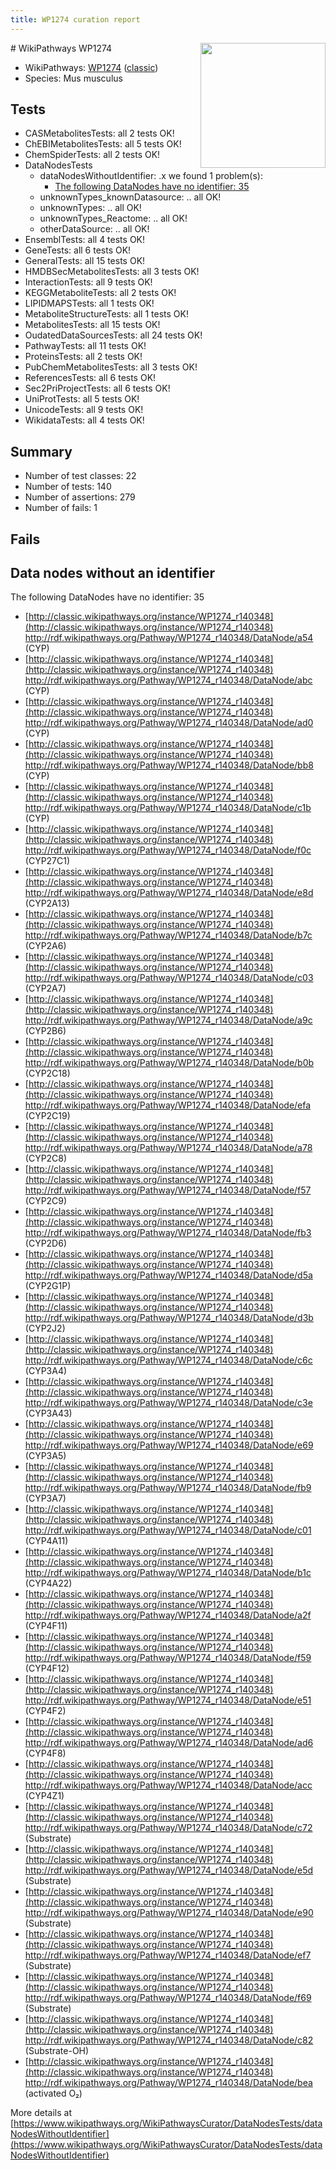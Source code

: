 ```yaml
---
title: WP1274 curation report
---
```


<img style="float: right; width: 200px" src="https://upload.wikimedia.org/wikipedia/commons/thumb/8/83/Wplogo_with_text_500.png/640px-Wplogo_with_text_500.png" />
# WikiPathways WP1274

* WikiPathways: [WP1274](https://wikipathways.org/pathways/WP1274) ([classic](https://classic.wikipathways.org/instance/WP1274))
* Species: Mus musculus
## Tests
* CASMetabolitesTests: all 2 tests OK!
* ChEBIMetabolitesTests: all 5 tests OK!
* ChemSpiderTests: all 2 tests OK!
* DataNodesTests
    * dataNodesWithoutIdentifier: .x we found 1 problem(s):
        * [The following DataNodes have no identifier: 35](#8792c4d3)
    * unknownTypes_knownDatasource: .. all OK!
    * unknownTypes: .. all OK!
    * unknownTypes_Reactome: .. all OK!
    * otherDataSource: .. all OK!
* EnsemblTests: all 4 tests OK!
* GeneTests: all 6 tests OK!
* GeneralTests: all 15 tests OK!
* HMDBSecMetabolitesTests: all 3 tests OK!
* InteractionTests: all 9 tests OK!
* KEGGMetaboliteTests: all 2 tests OK!
* LIPIDMAPSTests: all 1 tests OK!
* MetaboliteStructureTests: all 1 tests OK!
* MetabolitesTests: all 15 tests OK!
* OudatedDataSourcesTests: all 24 tests OK!
* PathwayTests: all 11 tests OK!
* ProteinsTests: all 2 tests OK!
* PubChemMetabolitesTests: all 3 tests OK!
* ReferencesTests: all 6 tests OK!
* Sec2PriProjectTests: all 6 tests OK!
* UniProtTests: all 5 tests OK!
* UnicodeTests: all 9 tests OK!
* WikidataTests: all 4 tests OK!


## Summary

* Number of test classes: 22
* Number of tests: 140
* Number of assertions: 279
* Number of fails: 1

## Fails

<a name="8792c4d3" />

## Data nodes without an identifier

The following DataNodes have no identifier: 35

* [http://classic.wikipathways.org/instance/WP1274_r140348](http://classic.wikipathways.org/instance/WP1274_r140348) http://rdf.wikipathways.org/Pathway/WP1274_r140348/DataNode/a54 (CYP)
* [http://classic.wikipathways.org/instance/WP1274_r140348](http://classic.wikipathways.org/instance/WP1274_r140348) http://rdf.wikipathways.org/Pathway/WP1274_r140348/DataNode/abc (CYP)
* [http://classic.wikipathways.org/instance/WP1274_r140348](http://classic.wikipathways.org/instance/WP1274_r140348) http://rdf.wikipathways.org/Pathway/WP1274_r140348/DataNode/ad0 (CYP)
* [http://classic.wikipathways.org/instance/WP1274_r140348](http://classic.wikipathways.org/instance/WP1274_r140348) http://rdf.wikipathways.org/Pathway/WP1274_r140348/DataNode/bb8 (CYP)
* [http://classic.wikipathways.org/instance/WP1274_r140348](http://classic.wikipathways.org/instance/WP1274_r140348) http://rdf.wikipathways.org/Pathway/WP1274_r140348/DataNode/c1b (CYP)
* [http://classic.wikipathways.org/instance/WP1274_r140348](http://classic.wikipathways.org/instance/WP1274_r140348) http://rdf.wikipathways.org/Pathway/WP1274_r140348/DataNode/f0c (CYP27C1)
* [http://classic.wikipathways.org/instance/WP1274_r140348](http://classic.wikipathways.org/instance/WP1274_r140348) http://rdf.wikipathways.org/Pathway/WP1274_r140348/DataNode/e8d (CYP2A13)
* [http://classic.wikipathways.org/instance/WP1274_r140348](http://classic.wikipathways.org/instance/WP1274_r140348) http://rdf.wikipathways.org/Pathway/WP1274_r140348/DataNode/b7c (CYP2A6)
* [http://classic.wikipathways.org/instance/WP1274_r140348](http://classic.wikipathways.org/instance/WP1274_r140348) http://rdf.wikipathways.org/Pathway/WP1274_r140348/DataNode/c03 (CYP2A7)
* [http://classic.wikipathways.org/instance/WP1274_r140348](http://classic.wikipathways.org/instance/WP1274_r140348) http://rdf.wikipathways.org/Pathway/WP1274_r140348/DataNode/a9c (CYP2B6)
* [http://classic.wikipathways.org/instance/WP1274_r140348](http://classic.wikipathways.org/instance/WP1274_r140348) http://rdf.wikipathways.org/Pathway/WP1274_r140348/DataNode/b0b (CYP2C18)
* [http://classic.wikipathways.org/instance/WP1274_r140348](http://classic.wikipathways.org/instance/WP1274_r140348) http://rdf.wikipathways.org/Pathway/WP1274_r140348/DataNode/efa (CYP2C19)
* [http://classic.wikipathways.org/instance/WP1274_r140348](http://classic.wikipathways.org/instance/WP1274_r140348) http://rdf.wikipathways.org/Pathway/WP1274_r140348/DataNode/a78 (CYP2C8)
* [http://classic.wikipathways.org/instance/WP1274_r140348](http://classic.wikipathways.org/instance/WP1274_r140348) http://rdf.wikipathways.org/Pathway/WP1274_r140348/DataNode/f57 (CYP2C9)
* [http://classic.wikipathways.org/instance/WP1274_r140348](http://classic.wikipathways.org/instance/WP1274_r140348) http://rdf.wikipathways.org/Pathway/WP1274_r140348/DataNode/fb3 (CYP2D6)
* [http://classic.wikipathways.org/instance/WP1274_r140348](http://classic.wikipathways.org/instance/WP1274_r140348) http://rdf.wikipathways.org/Pathway/WP1274_r140348/DataNode/d5a (CYP2G1P)
* [http://classic.wikipathways.org/instance/WP1274_r140348](http://classic.wikipathways.org/instance/WP1274_r140348) http://rdf.wikipathways.org/Pathway/WP1274_r140348/DataNode/d3b (CYP2J2)
* [http://classic.wikipathways.org/instance/WP1274_r140348](http://classic.wikipathways.org/instance/WP1274_r140348) http://rdf.wikipathways.org/Pathway/WP1274_r140348/DataNode/c6c (CYP3A4)
* [http://classic.wikipathways.org/instance/WP1274_r140348](http://classic.wikipathways.org/instance/WP1274_r140348) http://rdf.wikipathways.org/Pathway/WP1274_r140348/DataNode/c3e (CYP3A43)
* [http://classic.wikipathways.org/instance/WP1274_r140348](http://classic.wikipathways.org/instance/WP1274_r140348) http://rdf.wikipathways.org/Pathway/WP1274_r140348/DataNode/e69 (CYP3A5)
* [http://classic.wikipathways.org/instance/WP1274_r140348](http://classic.wikipathways.org/instance/WP1274_r140348) http://rdf.wikipathways.org/Pathway/WP1274_r140348/DataNode/fb9 (CYP3A7)
* [http://classic.wikipathways.org/instance/WP1274_r140348](http://classic.wikipathways.org/instance/WP1274_r140348) http://rdf.wikipathways.org/Pathway/WP1274_r140348/DataNode/c01 (CYP4A11)
* [http://classic.wikipathways.org/instance/WP1274_r140348](http://classic.wikipathways.org/instance/WP1274_r140348) http://rdf.wikipathways.org/Pathway/WP1274_r140348/DataNode/b1c (CYP4A22)
* [http://classic.wikipathways.org/instance/WP1274_r140348](http://classic.wikipathways.org/instance/WP1274_r140348) http://rdf.wikipathways.org/Pathway/WP1274_r140348/DataNode/a2f (CYP4F11)
* [http://classic.wikipathways.org/instance/WP1274_r140348](http://classic.wikipathways.org/instance/WP1274_r140348) http://rdf.wikipathways.org/Pathway/WP1274_r140348/DataNode/f59 (CYP4F12)
* [http://classic.wikipathways.org/instance/WP1274_r140348](http://classic.wikipathways.org/instance/WP1274_r140348) http://rdf.wikipathways.org/Pathway/WP1274_r140348/DataNode/e51 (CYP4F2)
* [http://classic.wikipathways.org/instance/WP1274_r140348](http://classic.wikipathways.org/instance/WP1274_r140348) http://rdf.wikipathways.org/Pathway/WP1274_r140348/DataNode/ad6 (CYP4F8)
* [http://classic.wikipathways.org/instance/WP1274_r140348](http://classic.wikipathways.org/instance/WP1274_r140348) http://rdf.wikipathways.org/Pathway/WP1274_r140348/DataNode/acc (CYP4Z1)
* [http://classic.wikipathways.org/instance/WP1274_r140348](http://classic.wikipathways.org/instance/WP1274_r140348) http://rdf.wikipathways.org/Pathway/WP1274_r140348/DataNode/c72 (Substrate)
* [http://classic.wikipathways.org/instance/WP1274_r140348](http://classic.wikipathways.org/instance/WP1274_r140348) http://rdf.wikipathways.org/Pathway/WP1274_r140348/DataNode/e5d (Substrate)
* [http://classic.wikipathways.org/instance/WP1274_r140348](http://classic.wikipathways.org/instance/WP1274_r140348) http://rdf.wikipathways.org/Pathway/WP1274_r140348/DataNode/e90 (Substrate)
* [http://classic.wikipathways.org/instance/WP1274_r140348](http://classic.wikipathways.org/instance/WP1274_r140348) http://rdf.wikipathways.org/Pathway/WP1274_r140348/DataNode/ef7 (Substrate)
* [http://classic.wikipathways.org/instance/WP1274_r140348](http://classic.wikipathways.org/instance/WP1274_r140348) http://rdf.wikipathways.org/Pathway/WP1274_r140348/DataNode/f69 (Substrate)
* [http://classic.wikipathways.org/instance/WP1274_r140348](http://classic.wikipathways.org/instance/WP1274_r140348) http://rdf.wikipathways.org/Pathway/WP1274_r140348/DataNode/c82 (Substrate-OH)
* [http://classic.wikipathways.org/instance/WP1274_r140348](http://classic.wikipathways.org/instance/WP1274_r140348) http://rdf.wikipathways.org/Pathway/WP1274_r140348/DataNode/bea (activated O₂)


More details at [https://www.wikipathways.org/WikiPathwaysCurator/DataNodesTests/dataNodesWithoutIdentifier](https://www.wikipathways.org/WikiPathwaysCurator/DataNodesTests/dataNodesWithoutIdentifier)

